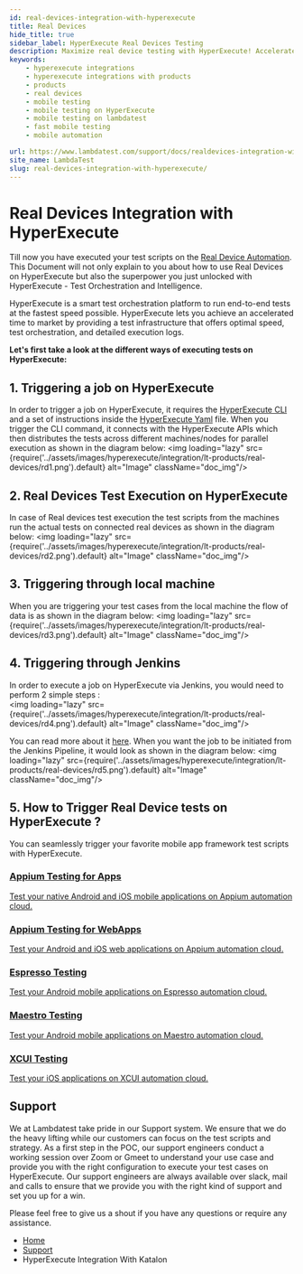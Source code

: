 ```yaml
---
id: real-devices-integration-with-hyperexecute
title: Real Devices
hide_title: true
sidebar_label: HyperExecute Real Devices Testing
description: Maximize real device testing with HyperExecute! Accelerate test orchestration and intelligence on real devices with LambdaTest's support. 
keywords:
    - hyperexecute integrations
    - hyperexecute integrations with products
    - products
    - real devices
    - mobile testing
    - mobile testing on HyperExecute
    - mobile testing on lambdatest
    - fast mobile testing
    - mobile automation

url: https://www.lambdatest.com/support/docs/realdevices-integration-with-hyperexecute/
site_name: LambdaTest
slug: real-devices-integration-with-hyperexecute/
---
```


<script type="application/ld+json"
      dangerouslySetInnerHTML={{ __html: JSON.stringify({
       "@context": "https://schema.org",
        "@type": "BreadcrumbList",
        "itemListElement": [{
          "@type": "ListItem",
          "position": 1,
          "name": "Home",
          "item": "https://www.lambdatest.com"
        },{
          "@type": "ListItem",
          "position": 2,
          "name": "Support",
          "item": "https://www.lambdatest.com/support/docs/"
        },{
          "@type": "ListItem",
          "position": 3,
          "name": "Katalon Integration with HyperExecute",
          "item": "https://www.lambdatest.com/support/docs/katalon-integration-with-hyperexecute/"
        }]
      })
    }}
></script>

# Real Devices Integration with HyperExecute

Till now you have executed your test scripts on the [Real Device Automation](https://www.lambdatest.com/support/docs/appium-python-pytest/). This Document will not only explain to you about how to use Real Devices on HyperExecute but also the superpower you just unlocked with HyperExecute - Test Orchestration and Intelligence.

HyperExecute is a smart test orchestration platform to run end-to-end tests at the fastest speed possible. HyperExecute lets you achieve an accelerated time to market by providing a test infrastructure that offers optimal speed, test orchestration, and detailed execution logs.

**Let's first take a look at the different ways of executing tests on HyperExecute:**

## 1. Triggering a job on HyperExecute  
In order to trigger a job on HyperExecute, it requires the [HyperExecute CLI](https://www.lambdatest.com/support/docs/hyperexecute-cli-run-tests-on-hyperexecute-grid/) and a set of instructions inside the [HyperExecute Yaml](https://www.lambdatest.com/support/docs/deep-dive-into-hyperexecute-yaml/) file. When you trigger the CLI command, it connects with the HyperExecute APIs which then distributes the tests across different machines/nodes for parallel execution as shown in the diagram below:
<img loading="lazy" src={require('../assets/images/hyperexecute/integration/lt-products/real-devices/rd1.png').default} alt="Image"  className="doc_img"/>


## 2. Real Devices Test Execution on HyperExecute
In case of Real devices test execution the test scripts from the machines run the actual tests on connected real devices as shown in the diagram below:
<img loading="lazy" src={require('../assets/images/hyperexecute/integration/lt-products/real-devices/rd2.png').default} alt="Image"  className="doc_img"/>

## 3. Triggering through local machine
When you are triggering your test cases from the local machine the flow of data is as shown in the diagram below:
<img loading="lazy" src={require('../assets/images/hyperexecute/integration/lt-products/real-devices/rd3.png').default} alt="Image"  className="doc_img"/>

## 4. Triggering through Jenkins
In order to execute a job on HyperExecute via Jenkins, you would need to perform 2 simple steps :  
<img loading="lazy" src={require('../assets/images/hyperexecute/integration/lt-products/real-devices/rd4.png').default} alt="Image"  className="doc_img"/>   


You can read more about it [here](https://www.lambdatest.com/support/docs/hyperexecute-integration-with-ci-cd-tools/).  When you want the job to be initiated from the Jenkins Pipeline, it would look as shown in the diagram below: 
<img loading="lazy" src={require('../assets/images/hyperexecute/integration/lt-products/real-devices/rd5.png').default} alt="Image"  className="doc_img"/>  

## 5. How to Trigger Real Device tests on HyperExecute ?
You can seamlessly trigger your favorite mobile app framework test scripts with HyperExecute.

<div className="support_main">  
  <a href="/support/docs/hyperexecute-appium-testing/">
    <div className="support_inners">
      <h3>Appium Testing for Apps</h3>
      <p>Test your native Android and iOS mobile applications on Appium automation cloud.</p>
    </div>
  </a>
  <a href="/support/docs/hyperexecute-webapp-appium-testing/">
    <div className="support_inners">
      <h3>Appium Testing for WebApps</h3>
      <p>Test your Android and iOS web applications on Appium automation cloud.</p>
    </div>
  </a>
  <a href="/support/docs/hyperexecute-espresso-testing/">
    <div className="support_inners">
      <h3>Espresso Testing</h3>
      <p>Test your Android mobile applications on Espresso automation cloud.</p>
    </div>
  </a>
    <a href="/support/docs/hyperexecute-maestro-testing/">
    <div className="support_inners">
      <h3>Maestro Testing</h3>
      <p>Test your Android mobile applications on Maestro automation cloud.</p>
    </div>
  </a>
  <a href="/support/docs/hyperexecute-xcui-testing">
    <div className="support_inners">
      <h3>XCUI Testing</h3>
      <p>Test your iOS applications on XCUI automation cloud.</p>
    </div>
  </a>
</div>

## Support

We at Lambdatest take pride in our Support system. We ensure that we do the heavy lifting while our customers can focus on the test scripts and strategy. As a first step in the POC, our support engineers conduct a working session over Zoom or Gmeet to understand your use case and provide you with the right configuration to execute your test cases on HyperExecute. Our support engineers are always available over slack, mail and calls to ensure that we provide you with the right kind of support and set you up for a win. 

Please feel free to give us a shout if you have any questions or require any assistance.

<nav aria-label="breadcrumbs">
  <ul className="breadcrumbs">
    <li className="breadcrumbs__item">
      <a className="breadcrumbs__link" target="_self" href="https://www.lambdatest.com">
        Home
      </a>
    </li>
    <li className="breadcrumbs__item">
      <a className="breadcrumbs__link" target="_self" href="https://www.lambdatest.com/support/docs/">
        Support
      </a>
    </li>
    <li className="breadcrumbs__item breadcrumbs__item--active">
      <span className="breadcrumbs__link">
       HyperExecute Integration With Katalon
      </span>
    </li>
  </ul>
</nav>